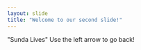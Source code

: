 ```yaml
---
layout: slide
title: "Welcome to our second slide!"
---
```

"Sunda Lives"
Use the left arrow to go back!
